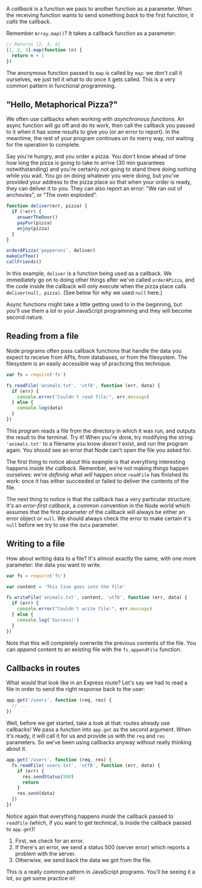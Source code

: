 A _callback_ is a function we pass to another function as a parameter. When the receiving function wants to send something _back_ to the first function, it _calls_ the callback.

Remember `Array.map()`? It takes a callback function as a parameter:

```js
// Returns [2, 3, 4]
[1, 2, 3].map(function (n) {
  return n + 1
})
```

The anonymous function passed to `map` is called by `map`: we don't call it ourselves, we just tell it what to do once it gets called. This is a very common pattern in functional programming.


## "Hello, Metaphorical Pizza?"

We often use callbacks when working with _asynchronous functions_. An async function will go off and do its work, then call the callback you passed to it when it has some results to give you (or an error to report). In the meantime, the rest of your program continues on its merry way, not waiting for the operation to complete.

Say you're hungry, and you order a pizza. You don't know ahead of time how long the pizza is going to take to arrive (30 min guarantees notwithstanding) and you're certainly not going to stand there doing nothing while you wait. You go on doing whatever you were doing, but you've provided your address to the pizza place so that when your order is ready, they can deliver it to you. They can also report an error: "We ran out of anchovies", or "The oven exploded".

```js
function deliver(err, pizza) {
  if (!err) {
    answerTheDoor()
    payFor(pizza)
    enjoy(pizza)
  }
}

orderAPizza('pepperoni', deliver)
makeCoffee()
callFriends()
```

In this example, `deliver` is a function being used as a callback. We immediately go on to doing other things after we've called `orderAPizza`, and the code inside the callback will only execute when the pizza place calls `deliver(null, pizza)`. (See below for why we used `null` here.)

Async functions might take a little getting used to in the beginning, but you'll use them a _lot_ in your JavaScript programming and they will become second nature.


## Reading from a file

Node programs often pass callback functions that handle the data you expect to receive from APIs, from databases, or from the filesystem. The filesystem is an easily accessible way of practicing this technique.

```js
var fs = require('fs')

fs.readFile('animals.txt', 'utf8', function (err, data) {
  if (err) {
    console.error("Couldn't read file:", err.message)
  } else {
    console.log(data)
  }
})
```

This program reads a file from the directory in which it was run, and outputs the result to the terminal. Try it! When you're done, try modifying the string `'animals.txt'` to a filename you know _doesn't_ exist, and run the program again. You should see an error that Node can't open the file you asked for.

The first thing to notice about this example is that everything interesting happens _inside the callback_. Remember, we're not making things happen ourselves: we're _defining_ what _will_ happen once `readFile` has finished its work: once it has either succeeded or failed to deliver the contents of the file.

The next thing to notice is that the callback has a very particular structure. It's an _error-first callback_, a common convention in the Node world which assumes that the first parameter of the callback will always be either an error object or `null`. We should always check the error to make certain it's `null` before we try to use the `data` parameter.


## Writing to a file

How about writing data to a file? It's almost exactly the same, with one more parameter: the data you want to write.

```js
var fs = require('fs')

var content = 'This line goes into the file'

fs.writeFile('animals.txt', content, 'utf8', function (err, data) {
  if (err) {
    console.error("Couldn't write file:", err.message)
  } else {
    console.log('Success!')
  }
})
```

Note that this will completely overwrite the previous contents of the file. You can _append_ content to an existing file with the `fs.appendFile` function.


## Callbacks in routes

What would that look like in an Express route? Let's say we had to read a file in order to send the right response back to the user:

```js
app.get('/users', function (req, res) {
  // ...
})
```

Well, before we get started, take a look at that: routes already use callbacks! We pass a function into `app.get` as the second argument. When it's ready, it will call it for us and provide us with the `req` and `res` parameters. So we've been using callbacks anyway without really thinking about it.

```js
app.get('/users', function (req, res) {
  fs.readFile('users.txt', 'utf8', function (err, data) {
    if (err) {
      res.sendStatus(500)
      return
    }
    res.send(data)
  })
})
```

Notice again that everything happens _inside_ the callback passed to `readFile` (which, if you want to get technical, is inside the callback passed to `app.get`)!

1. First, we check for an error.
2. If there's an error, we send a status 500 (server error) which reports a problem with the server.
3. Otherwise, we send back the data we got from the file.

This is a really common pattern in JavaScript programs. You'll be seeing it a lot, so get some practice in!

